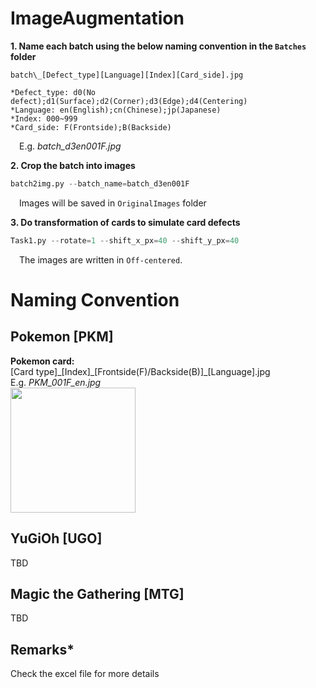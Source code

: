 # ImageAugmentation
  **1. Name each batch using the below naming convention in the `Batches` folder<br />**
  ```
  batch\_[Defect_type][Language][Index][Card_side].jpg
  
  *Defect_type: d0(No defect);d1(Surface);d2(Corner);d3(Edge);d4(Centering)
  *Language: en(English);cn(Chinese);jp(Japanese)
  *Index: 000~999
  *Card_side: F(Frontside);B(Backside)
  ```
  &emsp;E.g. *batch_d3en001F.jpg<br />*
  
  **2. Crop the batch into images**
  ```python
  batch2img.py --batch_name=batch_d3en001F
  ```
  &emsp;Images will be saved in `OriginalImages` folder<br />
  
  **3. Do transformation of cards to simulate card defects**
  ```python
  Task1.py --rotate=1 --shift_x_px=40 --shift_y_px=40
  ```
  &emsp;The images are written in `Off-centered`.

  


# Naming Convention
## Pokemon [PKM]
**Pokemon card:<br />**
[Card type]\_[Index]\_[Frontside(F)/Backside(B)]\_[Language].jpg<br />
E.g. *PKM_001F_en.jpg<br />*
<img src="https://tcg.pokemon.com/assets/img/expansions/sword-shield/cards/en-us/SWSH1_24-2x.jpg" width="200" /><br />

## YuGiOh [UGO]
TBD
## Magic the Gathering [MTG]
TBD<br />
## Remarks*
Check the excel file for more details
